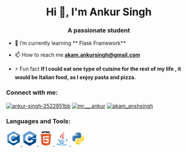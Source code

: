 

<h1 align="center">Hi 👋, I'm Ankur Singh</h1>
<h3 align="center">A passionate student</h3>
                                                 
                                                 
                                                 
                                                 
                                                 

- 🌱 I’m currently learning ** Flask Framework**

- 📫 How to reach me **akam.ankursingh@gmail.com**

- ⚡ Fun fact **If I could eat one type of cuisine for the rest of my life , it would be Italian food, as I enjoy pasta and pizza.**

<h3 align="left">Connect with me:</h3>
<p align="left">
<a href="https://linkedin.com/in/ankur-singh-2522951bb" target="blank"><img align="center" src="https://raw.githubusercontent.com/rahuldkjain/github-profile-readme-generator/master/src/images/icons/Social/linked-in-alt.svg" alt="ankur-singh-2522951bb" height="30" width="40" /></a>
<a href="https://www.instagram.com/mr.__.ankur/" target="blank"><img align="center" src="https://raw.githubusercontent.com/rahuldkjain/github-profile-readme-generator/master/src/images/icons/Social/instagram.svg" alt="mr.__.ankur" height="30" width="40" /></a>
<a href="https://www.hackerrank.com/akam_anshsingh" target="blank"><img align="center" src="https://raw.githubusercontent.com/rahuldkjain/github-profile-readme-generator/master/src/images/icons/Social/hackerrank.svg" alt="akam_anshsingh" height="30" width="40" /></a>
</p>

<h3 align="left">Languages and Tools:</h3>
<p align="left"> <a href="https://www.cprogramming.com/" target="_blank" rel="noreferrer"> <img src="https://raw.githubusercontent.com/devicons/devicon/master/icons/c/c-original.svg" alt="c" width="40" height="40"/> </a> <a href="https://www.w3schools.com/cpp/" target="_blank" rel="noreferrer"> <img src="https://raw.githubusercontent.com/devicons/devicon/master/icons/cplusplus/cplusplus-original.svg" alt="cplusplus" width="40" height="40"/> </a> <a href="https://www.w3.org/html/" target="_blank" rel="noreferrer"> <img src="https://raw.githubusercontent.com/devicons/devicon/master/icons/html5/html5-original-wordmark.svg" alt="html5" width="40" height="40"/> </a> <a href="https://www.java.com" target="_blank" rel="noreferrer"> <img src="https://raw.githubusercontent.com/devicons/devicon/master/icons/java/java-original.svg" alt="java" width="40" height="40"/> </a> <a href="https://www.python.org" target="_blank" rel="noreferrer"> <img src="https://raw.githubusercontent.com/devicons/devicon/master/icons/python/python-original.svg" alt="python" width="40" height="40"/> </a> </p>


